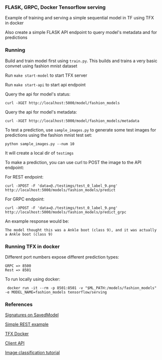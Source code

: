 ### FLASK, GRPC, Docker Tensorflow serving

Example of training and serving a simple sequential model in TF using TFX in docker

Also create a simple FLASK API endpoint to query model's metadata and for predictions


### Running

Build and train model first using `train.py`. This builds and trains a very basic convnet using fashion mnist dataset

Run `make start-model` to start TFX server

Run `make start-api` to start api endpoint

Query the api for model's status:
```
curl -XGET http://localhost:5000/model/fashion_models
```

Query the api for model's metadata:
```
curl -XGET http://localhost:5000/model/fashion_models/metadata
```

To test a prediction, use `sample_images.py` to generate some test images for predictions using the fashion mnist test set:
```
python sample_images.py --num 10

```

It will create a local dir of `testimgs`


To make a prediction, you can use curl to POST the image to the API endpoint:

For REST endpoint:
```
curl -XPOST -F 'data=@./testimgs/test_0_label_9.png' http://localhost:5000/models/fashion_models/predict
```

For GRPC endpoint:
```
curl -XPOST -F 'data=@./testimgs/test_0_label_9.png' http://localhost:5000/models/fashion_models/predict_grpc
```

An example response would be:
```
The model thought this was a Ankle boot (class 9), and it was actually a Ankle boot (class 9)
```


### Running TFX in docker

Different port numbers expose different prediction types:
```
GRPC => 8500
Rest => 8501 
```

To run locally using docker:
```
 docker run -it --rm -p 8501:8501 -v "$ML_PATH:/models/fashion_models" -e MODEL_NAME=fashion_models tensorflow/serving
```

### References

[Signatures on SavedModel](https://www.tensorflow.org/api_docs/python/tf/saved_model/save)

[Simple REST example](https://www.tensorflow.org/tfx/tutorials/serving/rest_simple)

[TFX Docker](https://www.tensorflow.org/tfx/tutorials/serving/rest_simple)

[Client API](https://www.tensorflow.org/tfx/serving/api_rest)

[Image classification tutorial](https://towardsdatascience.com/image-classification-on-tensorflow-serving-with-grpc-or-rest-call-for-inference-fd3216ebd4f3)